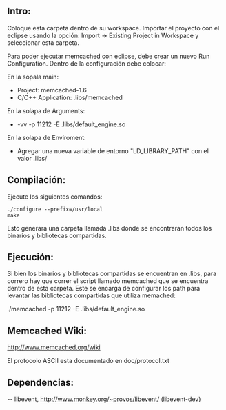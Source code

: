 
## Intro:

Coloque esta carpeta dentro de su workspace. Importar el proyecto con el eclipse usando la opción: Import -> Existing Project in Workspace y seleccionar esta carpeta.

Para poder ejecutar memcached con eclipse, debe crear un nuevo Run Configuration. Dentro de la configuración debe colocar:

En la sopala main:

* Project: memcached-1.6
* C/C++ Application: .libs/memcached

En la solapa de Arguments:

* -vv -p 11212 -E .libs/default_engine.so

En la solapa de Enviroment:

* Agregar una nueva variable de entorno "LD_LIBRARY_PATH" con el valor .libs/

## Compilación: 

Ejecute los siguientes comandos:
```
./configure --prefix=/usr/local
make
```

Esto generara una carpeta llamada .libs donde se encontraran todos los binarios y bibliotecas compartidas.

## Ejecución: 

Si bien los binarios y bibliotecas compartidas se encuentran en .libs, para correro hay que correr el script llamado memcached que se encuentra dentro de esta carpeta. Este se encarga de configurar los path para levantar las bibliotecas compartidas que utiliza memached:

./memcached -p 11212 -E .libs/default_engine.so


## Memcached Wiki: 

   http://www.memcached.org/wiki

El protocolo ASCII esta documentado en doc/protocol.txt

## Dependencias:

   -- libevent, http://www.monkey.org/~provos/libevent/ (libevent-dev)

